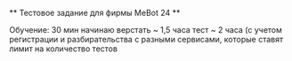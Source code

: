 ** Тестовое задание для фирмы MeBot 24 **

Обучение:
30 мин
начинаю верстать
~ 1,5 часа
тест
~ 2 часа (с учетом регистрации и разбирательства с разными сервисами, которые ставят лимит на количество тестов
